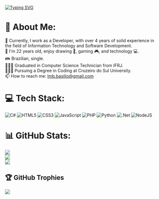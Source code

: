 
[![Typing SVG](https://readme-typing-svg.herokuapp.com/?color=97A6A0&size=35&center=true&vCenter=true&width=1000&lines=Hello,+my+name+is+Leonardo+Basilio;Nice+to+meet+you!+:%29)](https://git.io/typing-svg)

# 💫 About Me:
🔭 Currently, I work as a Developer, with over 4 years of solid experience in the field of Information Technology and Software Development.<br>👦 I'm 22 years old, enjoy drawing 🎨, gaming 🎮, and technology 💻.<br>👪 Brazilian, single.<br>👨🏻‍🎓 Graduated in Computer Science Technician from IFRJ.<br>👨🏻‍💻 Pursuing a Degree in Coding at Cruzeiro do Sul University.<br>📫 How to reach me: lmb.basilio@gmail.com


# 💻 Tech Stack:
![C#](https://img.shields.io/badge/c%23-%23239120.svg?style=for-the-badge&logo=csharp&logoColor=white) ![HTML5](https://img.shields.io/badge/html5-%23E34F26.svg?style=for-the-badge&logo=html5&logoColor=white) ![CSS3](https://img.shields.io/badge/css3-%231572B6.svg?style=for-the-badge&logo=css3&logoColor=white) ![JavaScript](https://img.shields.io/badge/javascript-%23323330.svg?style=for-the-badge&logo=javascript&logoColor=%23F7DF1E) ![PHP](https://img.shields.io/badge/php-%23777BB4.svg?style=for-the-badge&logo=php&logoColor=white) ![Python](https://img.shields.io/badge/python-3670A0?style=for-the-badge&logo=python&logoColor=ffdd54) ![.Net](https://img.shields.io/badge/.NET-5C2D91?style=for-the-badge&logo=.net&logoColor=white) ![NodeJS](https://img.shields.io/badge/node.js-6DA55F?style=for-the-badge&logo=node.js&logoColor=white)
# 📊 GitHub Stats:
![](https://github-readme-stats.vercel.app/api?username=LeoMBasilio&theme=dark&hide_border=true&include_all_commits=true&count_private=true)<br/>
![](https://github-readme-streak-stats.herokuapp.com/?user=LeoMBasilio&theme=dark&hide_border=true)<br/>
![](https://github-readme-stats.vercel.app/api/top-langs/?username=LeoMBasilio&theme=dark&hide_border=true&include_all_commits=true&count_private=true&layout=compact)

## 🏆 GitHub Trophies
![](https://github-profile-trophy.vercel.app/?username=LeoMBasilio&theme=radical&no-frame=true&no-bg=true&margin-w=4)

<!-- Proudly created with GPRM ( https://gprm.itsvg.in ) -->
